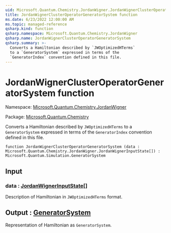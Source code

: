 ```yaml
---
uid: Microsoft.Quantum.Chemistry.JordanWigner.JordanWignerClusterOperatorGeneratorSystem
title: JordanWignerClusterOperatorGeneratorSystem function
ms.date: 6/23/2022 12:00:00 AM
ms.topic: managed-reference
qsharp.kind: function
qsharp.namespace: Microsoft.Quantum.Chemistry.JordanWigner
qsharp.name: JordanWignerClusterOperatorGeneratorSystem
qsharp.summary: >-
  Converts a Hamiltonian described by `JWOptimizedHTerms`
  to a `GeneratorSystem` expressed in terms of the
  `GeneratorIndex` convention defined in this file.
---
```


# JordanWignerClusterOperatorGeneratorSystem function

Namespace: [Microsoft.Quantum.Chemistry.JordanWigner](xref:Microsoft.Quantum.Chemistry.JordanWigner)

Package: [Microsoft.Quantum.Chemistry](https://nuget.org/packages/Microsoft.Quantum.Chemistry)


Converts a Hamiltonian described by `JWOptimizedHTerms`to a `GeneratorSystem` expressed in terms of the`GeneratorIndex` convention defined in this file.

```qsharp
function JordanWignerClusterOperatorGeneratorSystem (data : Microsoft.Quantum.Chemistry.JordanWigner.JordanWignerInputState[]) : Microsoft.Quantum.Simulation.GeneratorSystem
```


## Input

### data : [JordanWignerInputState](xref:Microsoft.Quantum.Chemistry.JordanWigner.JordanWignerInputState)[]

Description of Hamiltonian in `JWOptimizedHTerms` format.



## Output : [GeneratorSystem](xref:Microsoft.Quantum.Simulation.GeneratorSystem)

Representation of Hamiltonian as `GeneratorSystem`.